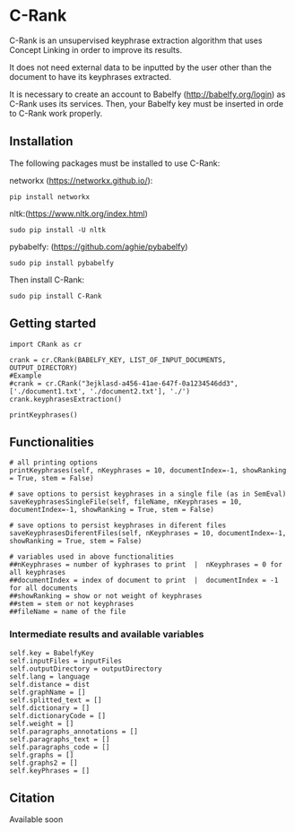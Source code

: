 # C-Rank

C-Rank is an unsupervised keyphrase extraction algorithm that uses Concept Linking in order to improve its results.

It does not need external data to be inputted by the user other than the document to have its keyphrases extracted.

It is necessary to create an account to Babelfy (http://babelfy.org/login) as C-Rank uses its services. Then, your Babelfy key must be inserted in orde to C-Rank work properly.

## Installation
The following packages must be installed to use C-Rank:

networkx (https://networkx.github.io/): 
```
pip install networkx
```

nltk:(https://www.nltk.org/index.html)
```
sudo pip install -U nltk
```

pybabelfy: (https://github.com/aghie/pybabelfy)
```
sudo pip install pybabelfy
```

Then install C-Rank:
```
sudo pip install C-Rank
```


## Getting started
```
import CRank as cr

crank = cr.CRank(BABELFY_KEY, LIST_OF_INPUT_DOCUMENTS, OUTPUT_DIRECTORY)
#Example
#crank = cr.CRank("3ejklasd-a456-41ae-647f-0a1234546dd3", ['./document1.txt', './document2.txt'], './')
crank.keyphrasesExtraction()

printKeyphrases()
```
## Functionalities
```
# all printing options 
printKeyphrases(self, nKeyphrases = 10, documentIndex=-1, showRanking = True, stem = False)

# save options to persist keyphrases in a single file (as in SemEval)
saveKeyphrasesSingleFile(self, fileName, nKeyphrases = 10, documentIndex=-1, showRanking = True, stem = False)

# save options to persist keyphrases in diferent files
saveKeyphrasesDiferentFiles(self, nKeyphrases = 10, documentIndex=-1, showRanking = True, stem = False)

# variables used in above functionalities
##nKeyphrases = number of kyphrases to print  |  nKeyphrases = 0 for all keyphrases
##documentIndex = index of document to print  |  documentIndex = -1 for all documents
##showRanking = show or not weight of keyphrases
##stem = stem or not keyphrases
##fileName = name of the file
```  
### Intermediate results and available variables
```
self.key = BabelfyKey
self.inputFiles = inputFiles
self.outputDirectory = outputDirectory
self.lang = language
self.distance = dist
self.graphName = []
self.splitted_text = []
self.dictionary = []
self.dictionaryCode = []
self.weight = []
self.paragraphs_annotations = []
self.paragraphs_text = []
self.paragraphs_code = []
self.graphs = []
self.graphs2 = []
self.keyPhrases = []
```
## Citation
Available soon

